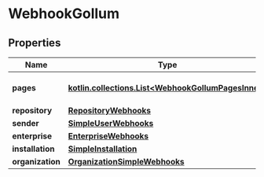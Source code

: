 
# WebhookGollum

## Properties
Name | Type | Description | Notes
------------ | ------------- | ------------- | -------------
**pages** | [**kotlin.collections.List&lt;WebhookGollumPagesInner&gt;**](WebhookGollumPagesInner.md) | The pages that were updated. | 
**repository** | [**RepositoryWebhooks**](RepositoryWebhooks.md) |  | 
**sender** | [**SimpleUserWebhooks**](SimpleUserWebhooks.md) |  | 
**enterprise** | [**EnterpriseWebhooks**](EnterpriseWebhooks.md) |  |  [optional]
**installation** | [**SimpleInstallation**](SimpleInstallation.md) |  |  [optional]
**organization** | [**OrganizationSimpleWebhooks**](OrganizationSimpleWebhooks.md) |  |  [optional]



